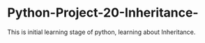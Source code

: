 # Python-Project-20-Inheritance-
This is initial learning stage of python, learning about Inheritance.
